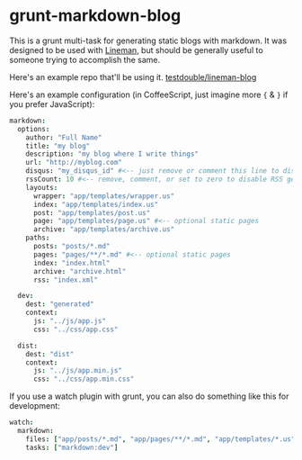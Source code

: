 # grunt-markdown-blog

This is a grunt multi-task for generating static blogs with markdown. It was designed to be used with [Lineman](https://github.com/testdouble/lineman), but should be generally useful to someone trying to accomplish the same.

Here's an example repo that'll be using it. [testdouble/lineman-blog](https://github.com/testdouble/lineman-blog)

Here's an example configuration (in CoffeeScript, just imagine more `{` & `}` if you prefer JavaScript):

``` coffeescript
markdown:
  options:
    author: "Full Name"
    title: "my blog"
    description: "my blog where I write things"
    url: "http://myblog.com"
    disqus: "my_disqus_id" #<-- just remove or comment this line to disable disqus support
    rssCount: 10 #<-- remove, comment, or set to zero to disable RSS generation
    layouts:
      wrapper: "app/templates/wrapper.us"
      index: "app/templates/index.us"
      post: "app/templates/post.us"
      page: "app/templates/page.us" #<-- optional static pages
      archive: "app/templates/archive.us"
    paths:
      posts: "posts/*.md"
      pages: "pages/**/*.md" #<-- optional static pages
      index: "index.html"
      archive: "archive.html"
      rss: "index.xml"

  dev:
    dest: "generated"
    context:
      js: "../js/app.js"
      css: "../css/app.css"

  dist:
    dest: "dist"
    context:
      js: "../js/app.min.js"
      css: "../css/app.min.css"

```

If you use a watch plugin with grunt, you can also do something like this for development:

``` coffeescript
watch:
  markdown:
    files: ["app/posts/*.md", "app/pages/**/*.md", "app/templates/*.us"]
    tasks: ["markdown:dev"]
```
